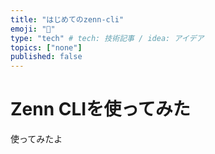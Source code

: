 ```yaml
---
title: "はじめてのzenn-cli"
emoji: "💭"
type: "tech" # tech: 技術記事 / idea: アイデア
topics: ["none"]
published: false
---
```


# Zenn CLIを使ってみた

使ってみたよ
